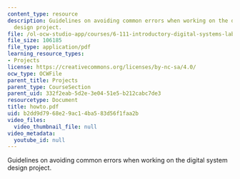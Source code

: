 ```yaml
---
content_type: resource
description: Guidelines on avoiding common errors when working on the digital system
  design project.
file: /ol-ocw-studio-app/courses/6-111-introductory-digital-systems-laboratory-spring-2006/b2dd9d7968e29ac14ba583d56f1faa2b_howto.pdf
file_size: 106185
file_type: application/pdf
learning_resource_types:
- Projects
license: https://creativecommons.org/licenses/by-nc-sa/4.0/
ocw_type: OCWFile
parent_title: Projects
parent_type: CourseSection
parent_uid: 332f2eab-5d2e-3e04-51e5-b212cabc7de3
resourcetype: Document
title: howto.pdf
uid: b2dd9d79-68e2-9ac1-4ba5-83d56f1faa2b
video_files:
  video_thumbnail_file: null
video_metadata:
  youtube_id: null
---
```

Guidelines on avoiding common errors when working on the digital system design project.